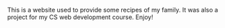 This is a website used to provide some recipes of my family. It was also a project for my CS web development course. Enjoy!
